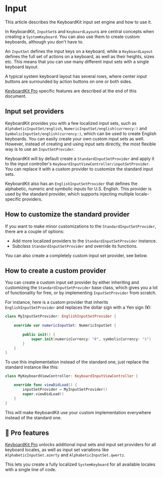# Input

This article describes the KeyboardKit input set engine and how to use it.

In KeyboardKit, ``InputSet``s and ``KeyboardLayout``s are central concepts when creating a ``SystemKeyboard``. You can also use them to create custom keyboards, although you don't have to.

An ``InputSet`` defines the input keys on a keyboard, while a ``KeyboardLayout`` defines the full set of actions on a keyboard, as well as their heights, sizes etc. This means that you can use many different input sets with a single keyboard layout. 

A typical system keyboard layout has several rows, where center input buttons are surrounded by action buttons on one or both sides.

[KeyboardKit Pro][Pro] specific features are described at the end of this document.



## Input set providers

KeyboardKit provides you with a few localized input sets, such as ``AlphabeticInputSet/english``, ``NumericInputSet/english(currency:)`` and ``SymbolicInputSet/english(currency:)``, which can be used to create English keyboards. You can easily create your own custom input sets as well. However, instead of creating and using input sets directly, the most flexible way is to use an ``InputSetProvider``. 

KeyboardKit will by default create a ``StandardInputSetProvider`` and apply it to the input controller's ``KeyboardInputViewController/inputSetProvider``. You can replace it with a custom provider to customize the standard input sets.

KeyboardKit also has an ``EnglishInputSetProvider`` that defines the alphabetic, numeric and symbolic inputs for U.S. English. This provider is used by the standard provider, which supports injecting multiple locale-specific providers.



## How to customize the standard provider

If you want to make minor customizations to the ``StandardInputSetProvider``, there are a couple of options:

* Add more localized providers to the ``StandardInputSetProvider`` instance. 
* Subclass ``StandardInputSetProvider`` and override its functions.

You can also create a completely custom input set provider, see below.



## How to create a custom provider

You can create a custom input set provider by either inheriting and customizing the ``StandardInputSetProvider`` base class, which gives you a lot of functionality for free, or by implementing ``InputSetProvider`` from scratch.

For instance, here is a custom provider that inherits ``EnglishInputSetProvider`` and replaces the dollar sign with a Yen sign (¥):

```swift
class MyInputSetProvider: EnglishInputSetProvider {
    
    override var numericInputSet: NumericInputSet {
        
        public init() {
            super.init(numericCurrency: "₽", symbolicCurrency: "$")
        }
    }
}
```

To use this implementation instead of the standard one, just replace the standard instance like this:

```swift
class MyKeyboardViewController: KeyboardInputViewController {

    override func viewDidLoad() {
        inputSetProvider = MyInputSetProvider()
        super.viewDidLoad()
    }
}
```

This will make KeyboardKit use your custom implementation everywhere instead of the standard one.


## 👑 Pro features

[KeyboardKit Pro][Pro] unlocks additional input sets and input set providers for all keyboard locales, as well as input set variations like ``AlphabeticInputSet.azerty`` and ``AlphabeticInputSet.qwertz``. 

This lets you create a fully localized ``SystemKeyboard`` for all available locales with a single line of code.



[Pro]: https://github.com/KeyboardKit/KeyboardKitPro
